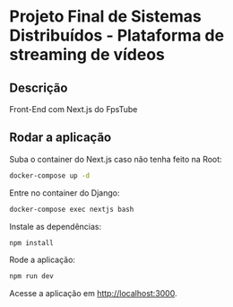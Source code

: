 # Projeto Final de Sistemas Distribuídos - Plataforma de streaming de vídeos

## Descrição

Front-End com Next.js do FpsTube

## Rodar a aplicação

Suba o container do Next.js caso não tenha feito na Root:

```bash
docker-compose up -d
```

Entre no container do Django:

```bash
docker-compose exec nextjs bash
```

Instale as dependências:

```bash
npm install
```

Rode a aplicação:

```bash
npm run dev
```

Acesse a aplicação em [http://localhost:3000](http://localhost:3000).
